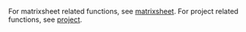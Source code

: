 For matrixsheet related functions, see [matrixsheet](https://www.originlab.com/python/doc/originpro/classoriginpro_1_1matrix_1_1_m_sheet.html). For project related functions, see [project](https://www.originlab.com/python/doc/originpro/functions_func.html).
